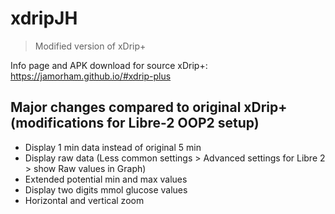 # xdripJH
> Modified version of xDrip+

 Info page and APK download for source xDrip+: https://jamorham.github.io/#xdrip-plus

## Major changes compared to original xDrip+ (modifications for Libre-2 OOP2 setup)
* Display 1 min data instead of original 5 min
* Display raw data (Less common settings > Advanced settings for Libre 2 > show Raw values in Graph)
* Extended potential min and max values
* Display two digits mmol glucose values
* Horizontal and vertical zoom
